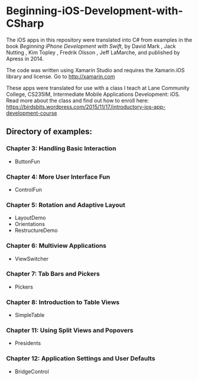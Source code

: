 # Beginning-iOS-Development-with-CSharp
The iOS apps in this repository were translated into C# from examples in the book *Beginning iPhone Development with Swift*,
by David Mark , Jack Nutting , Kim Topley , Fredrik Olsson , Jeff LaMarche, and published by Apress in 2014.

The code was written using Xamarin Studio and requires the Xamarin.iOS library and license. Go to http://xamarin.com

These apps were translated for use with a class I teach at Lane Community College,
CS235IM, Intermediate Mobile Applications Development: iOS.
Read more about the class and find out how to enroll here:
https://birdsbits.wordpress.com/2015/11/17/introductory-ios-app-development-course

## Directory of examples:
### Chapter 3: Handling Basic Interaction
- ButtonFun

### Chapter 4: More User Interface Fun
- ControlFun

### Chapter 5: Rotation and Adaptive Layout
- LayoutDemo
- Orientations
- RestructureDemo

### Chapter 6: Multiview Applications
- ViewSwitcher

### Chapter 7: Tab Bars and Pickers
- Pickers

### Chapter 8: Introduction to Table Views
- SimpleTable

### Chapter 11: Using Split Views and Popovers
- Presidents

### Chapter 12: Application Settings and User Defaults
- BridgeControl
